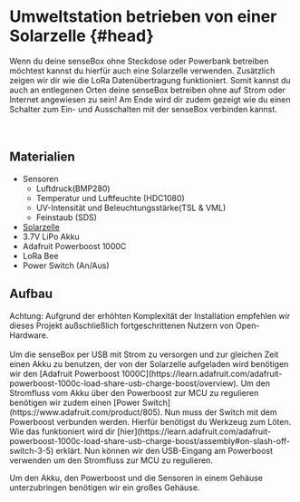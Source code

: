 # Umweltstation betrieben von einer Solarzelle {#head}

<div class="description">
Wenn du deine senseBox ohne Steckdose oder Powerbank betreiben möchtest kannst du hierfür auch eine Solarzelle verwenden. Zusätzlich zeigen wir dir wie die LoRa Datenübertragung funktioniert. Somit kannst du auch an entlegenen Orten deine senseBox betreiben ohne auf Strom oder Internet angewiesen zu sein! Am Ende wird dir zudem gezeigt wie du einen Schalter zum Ein- und Ausschalten mit der senseBox verbinden kannst.
</div>
<div class="line">
    <br>
    <br>
</div>

## Materialien 
- Sensoren
  - Luftdruck(BMP280)
  - Temperatur und Luftfeuchte (HDC1080)
  - UV-Intensität und Beleuchtungsstärke(TSL & VML)
  - Feinstaub (SDS) 
- [Solarzelle](https://www.amazon.de/Watt-Solarpanel-Volt-Powerbanks-Solarleuchten/dp/B014HWT520/ref=sr_1_1?ie=UTF8&qid=1532255953&sr=8-1&keywords=villageboom)
- 3.7V LiPo Akku 
- Adafruit Powerboost 1000C
- LoRa Bee
- Power Switch (An/Aus)


## Aufbau 

<div class="box_warning">
    <i class="fa fa-exclamation-circle fa-fw" aria-hidden="true" style="color: #f0ad4e"></i>
    Achtung: Aufgrund der erhöhten Komplexität der Installation empfehlen wir dieses Projekt außschließlich fortgeschrittenen Nutzern von Open-Hardware. 
</div>
<br>
Um die senseBox per USB mit Strom zu versorgen und zur gleichen Zeit einen Akku zu benutzen, der von der Solarzelle aufgeladen wird benötigen wir den [Adafruit Powerboost 1000C](https://learn.adafruit.com/adafruit-powerboost-1000c-load-share-usb-charge-boost/overview). Um den Stromfluss vom Akku über den Powerboost zur MCU zu regulieren benötigen wir zudem einen [Power Switch](https://www.adafruit.com/product/805). 
Nun muss der Switch mit dem Powerboost verbunden werden. Hierfür benötigst du Werkzeug zum Löten. Wie das funktioniert wird dir [hier](https://learn.adafruit.com/adafruit-powerboost-1000c-load-share-usb-charge-boost/assembly#on-slash-off-switch-3-5) erklärt. 
Nun können wir den USB-Eingang am Powerboost verwenden um den Stromfluss zur MCU zu regulieren.

Um den Akku, den Powerboost und die Sensoren in einem Gehäuse unterzubringen benötigen wir ein großes Gehäuse.